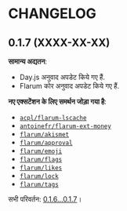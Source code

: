 CHANGELOG
=========


0.1.7 (XXXX-XX-XX)
------------------

**सामान्य अद्यतन**:

* Day.js अनुवाद अपडेट किये गए हैं.
* Flarum कोर अनुवाद अपडेट किये गए हैं.


**नए एक्सटेंशन के लिए समर्थन जोड़ा गया है**:

* [`acpl/flarum-lscache`](https://github.com/android-com-pl/flarum-lscache)
* [`antoinefr/flarum-ext-money`](https://github.com/AntoineFr/flarum-ext-money)
* [`flarum/akismet`](https://github.com/flarum/akismet)
* [`flarum/approval`](https://github.com/flarum/approval)
* [`flarum/emoji`](https://github.com/flarum/emoji)
* [`flarum/flags`](https://github.com/flarum/flags)
* [`flarum/likes`](https://github.com/flarum/likes)
* [`flarum/lock`](https://github.com/flarum/lock)
* [`flarum/tags`](https://github.com/flarum/tags)


सभी परिवर्तन: [0.1.6...0.1.7](https://github.com/flarum-lang/hindi/compare/0.1.6...0.1.7)।


